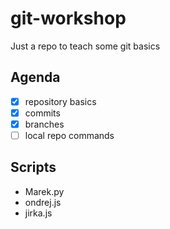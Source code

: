 # git-workshop
Just a repo to teach some git basics

## Agenda
- [x] repository basics
- [x] commits
- [x] branches
- [ ] local repo commands

## Scripts
- Marek.py
- ondrej.js
- jirka.js
